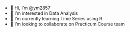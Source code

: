 - 👋 Hi, I’m @ym2857
- 👀 I’m interested in Data Analysis 
- 🌱 I’m currently learning Time Series using R
- 💞️ I’m looking to collaborate on Practicum Course team 


<!---
ym2857/ym2857 is a ✨ special ✨ repository because its `README.md` (this file) appears on your GitHub profile.
You can click the Preview link to take a look at your changes.
--->
